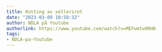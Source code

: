 ```yaml
---
title: Kutting av sellerirot
date: "2023-03-09 10:58:32"
author: NDLA på Youtube
authorlink: https://www.youtube.com/watch?v=MEFwmtw9RH0
tags:
- NDLA-pa-Youtube
---
```

